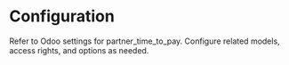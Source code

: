 # Configuration

Refer to Odoo settings for partner_time_to_pay. Configure related models, access rights, and options as needed.
